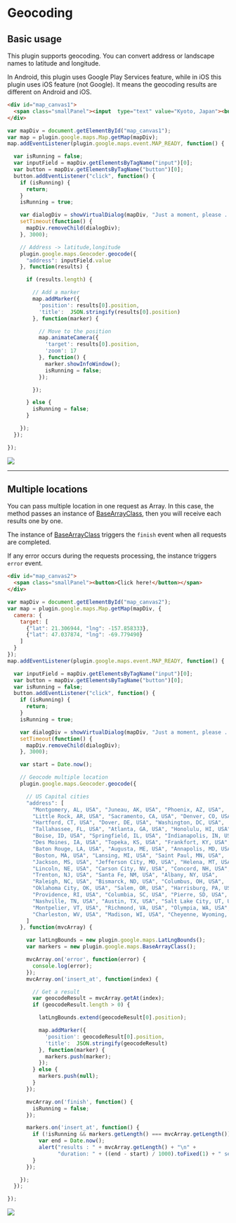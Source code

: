 # Geocoding

## Basic usage

This plugin supports geocoding. You can convert address or landscape names to latitude and longitude.

In Android, this plugin uses Google Play Services feature, while in iOS this plugin uses iOS feature (not Google).
It means the geocoding results are different on Android and iOS.

```html
<div id="map_canvas1">
  <span class="smallPanel"><input  type="text" value="Kyoto, Japan"><button>Search</button></span>
</div>
```

```js
var mapDiv = document.getElementById("map_canvas1");
var map = plugin.google.maps.Map.getMap(mapDiv);
map.addEventListener(plugin.google.maps.event.MAP_READY, function() {

  var isRunning = false;
  var inputField = mapDiv.getElementsByTagName("input")[0];
  var button = mapDiv.getElementsByTagName("button")[0];
  button.addEventListener("click", function() {
    if (isRunning) {
      return;
    }
    isRunning = true;

    var dialogDiv = showVirtualDialog(mapDiv, "Just a moment, please ...");
    setTimeout(function() {
      mapDiv.removeChild(dialogDiv);
    }, 3000);

    // Address -> latitude,longitude
    plugin.google.maps.Geocoder.geocode({
      "address": inputField.value
    }, function(results) {

      if (results.length) {

        // Add a marker
        map.addMarker({
          'position': results[0].position,
          'title':  JSON.stringify(results[0].position)
        }, function(marker) {

          // Move to the position
          map.animateCamera({
            'target': results[0].position,
            'zoom': 17
          }, function() {
            marker.showInfoWindow();
            isRunning = false;
          });

        });

      } else {
        isRunning = false;
      }

    });
  });

});
```


![](image1.gif)

----

## Multiple locations

You can pass multiple location in one request as Array.
In this case, the method passes an instance of [BaseArrayClass](../../BaseArrayClass/README.md),
then you will receive each results one by one.

The instance of [BaseArrayClass](../../BaseArrayClass/README.md) triggers the `finish` event
when all requests are completed.

If any error occurs during the requests processing, the instance triggers `error` event.


```html
<div id="map_canvas2">
  <span class="smallPanel"><button>Click here!</button></span>
</div>
```

```js
var mapDiv = document.getElementById("map_canvas2");
var map = plugin.google.maps.Map.getMap(mapDiv, {
  camera: {
    target: [
      {"lat": 21.306944, "lng": -157.858333},
      {"lat": 47.037874, "lng": -69.779490}
    ]
  }
});
map.addEventListener(plugin.google.maps.event.MAP_READY, function() {

  var inputField = mapDiv.getElementsByTagName("input")[0];
  var button = mapDiv.getElementsByTagName("button")[0];
  var isRunning = false;
  button.addEventListener("click", function() {
    if (isRunning) {
      return;
    }
    isRunning = true;

    var dialogDiv = showVirtualDialog(mapDiv, "Just a moment, please ...");
    setTimeout(function() {
      mapDiv.removeChild(dialogDiv);
    }, 3000);

    var start = Date.now();

    // Geocode multiple location
    plugin.google.maps.Geocoder.geocode({

      // US Capital cities
      "address": [
        "Montgomery, AL, USA", "Juneau, AK, USA", "Phoenix, AZ, USA",
        "Little Rock, AR, USA", "Sacramento, CA, USA", "Denver, CO, USA",
        "Hartford, CT, USA", "Dover, DE, USA", "Washington, DC, USA",
        "Tallahassee, FL, USA", "Atlanta, GA, USA", "Honolulu, HI, USA",
        "Boise, ID, USA", "Springfield, IL, USA", "Indianapolis, IN, USA",
        "Des Moines, IA, USA", "Topeka, KS, USA", "Frankfort, KY, USA",
        "Baton Rouge, LA, USA", "Augusta, ME, USA", "Annapolis, MD, USA",
        "Boston, MA, USA", "Lansing, MI, USA", "Saint Paul, MN, USA",
        "Jackson, MS, USA", "Jefferson City, MO, USA", "Helena, MT, USA",
        "Lincoln, NE, USA", "Carson City, NV, USA", "Concord, NH, USA",
        "Trenton, NJ, USA", "Santa Fe, NM, USA", "Albany, NY, USA",
        "Raleigh, NC, USA", "Bismarck, ND, USA", "Columbus, OH, USA",
        "Oklahoma City, OK, USA", "Salem, OR, USA", "Harrisburg, PA, USA",
        "Providence, RI, USA", "Columbia, SC, USA", "Pierre, SD, USA",
        "Nashville, TN, USA", "Austin, TX, USA", "Salt Lake City, UT, USA",
        "Montpelier, VT, USA", "Richmond, VA, USA", "Olympia, WA, USA",
        "Charleston, WV, USA", "Madison, WI, USA", "Cheyenne, Wyoming, USA"
      ]
    }, function(mvcArray) {

      var latLngBounds = new plugin.google.maps.LatLngBounds();
      var markers = new plugin.google.maps.BaseArrayClass();

      mvcArray.on('error', function(error) {
        console.log(error);
      });
      mvcArray.on('insert_at', function(index) {

        // Get a result
        var geocodeResult = mvcArray.getAt(index);
        if (geocodeResult.length > 0) {

          latLngBounds.extend(geocodeResult[0].position);

          map.addMarker({
            'position': geocodeResult[0].position,
            'title':  JSON.stringify(geocodeResult)
          }, function(marker) {
            markers.push(marker);
          });
        } else {
          markers.push(null);
        }
      });

      mvcArray.on('finish', function() {
        isRunning = false;
      });

      markers.on('insert_at', function() {
        if (!isRunning && markers.getLength() === mvcArray.getLength()) {
          var end = Date.now();
          alert("results : " + mvcArray.getLength() + "\n" +
                "duration: " + ((end - start) / 1000).toFixed(1) + " seconds");
        }
      });

    });
  });

});
```

![](image2.gif)
